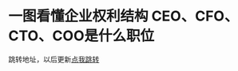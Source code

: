 # 一图看懂企业权利结构 CEO、CFO、CTO、COO是什么职位

跳转地址，以后更新[点我跳转](https://baijiahao.baidu.com/s?id=1654152945191279569&wfr=spider&for=pc)